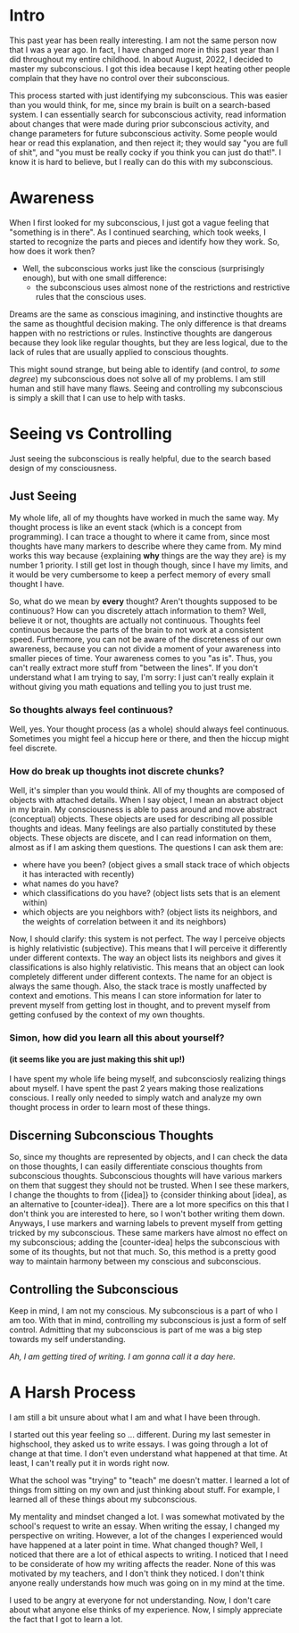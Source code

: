 
# Intro
This past year has been really interesting. I am not the same person now that I was a year ago. In fact, I have changed more in this past year than I did throughout my entire childhood. In about August, 2022, I decided to master my subconscious. I got this idea because I kept heating other people complain that they have no control over their subconscious.

This process started with just identifying my subconscious. This was easier than you would think, for me, since my brain is built on a search-based system. I can essentially search for subconscious activity, read information about changes that were made during prior subconscious activity, and change parameters for future subconscious activity. Some people would hear or read this explanation, and then reject it; they would say "you are full of shit", and "you must be really cocky if you think you can just do that!". I know it is hard to believe, but I really can do this with my subconscious.

# Awareness
When I first looked for my subconscious, I just got a vague feeling that "something is in there". As I continued searching, which took weeks, I started to recognize the parts and pieces and identify how they work. So, how does it work then?
* Well, the subconscious works just like the conscious (surprisingly enough), but with one small difference:
    * the subconscious uses almost none of the restrictions and restrictive rules that the conscious uses.

Dreams are the same as conscious imagining, and instinctive thoughts are the same as thoughtful decision making. The only difference is that dreams happen with no restrictions or rules. Instinctive thoughts are dangerous because they look like regular thoughts, but they are less logical, due to the lack of rules that are usually applied to conscious thoughts.

This might sound strange, but being able to identify (and control, *to some degree*) my subconscious does not solve all of my problems. I am still human and still have many flaws. Seeing and controlling my subconscious is simply a skill that I can use to help with tasks.

# Seeing vs Controlling
Just seeing the subconscious is really helpful, due to the search based design of my consciousness.

## Just Seeing
My whole life, all of my thoughts have worked in much the same way. My thought process is like an event stack (which is a concept from programming). I can trace a thought to where it came from, since most thoughts have many markers to describe where they came from. My mind works this way because {explaining **why** things are the way they are} is my number 1 priority. I still get lost in though though, since I have my limits, and it would be very cumbersome to keep a perfect memory of every small thought I have.

So, what do we mean by **every** thought? Aren't thoughts supposed to be continuous? How can you discretely attach information to them? Well, believe it or not, thoughts are actually not continuous. Thoughts feel continuous because the parts of the brain to not work at a consistent speed. Furthermore, you can not be aware of the discreteness of our own awareness, because you can not divide a moment of your awareness into smaller pieces of time. Your awareness comes to you "as is". Thus, you can't really extract more stuff from "between the lines". If you don't understand what I am trying to say, I'm sorry: I just can't really explain it without giving you math equations and telling you to just trust me.

### So thoughts always feel continuous?
Well, yes. Your thought process (as a whole) should always feel continuous. Sometimes you might feel a hiccup here or there, and then the hiccup might feel discrete.

### How do break up thoughts inot discrete chunks?
Well, it's simpler than you would think. All of my thoughts are composed of objects with attached details. When I say object, I mean an abstract object in my brain. My consciousness is able to pass around and move abstract (conceptual) objects. These objects are used for describing all possible thoughts and ideas. Many feelings are also partially constituted by these objects. These objects are discete, and I can read information on them, almost as if I am asking them questions. The questions I can ask them are:
* where have you been? (object gives a small stack trace of which objects it has interacted with recently)
* what names do you have?
* which classifications do you have? (object lists sets that is an element within)
* which objects are you neighbors with? (object lists its neighbors, and the weights of correlation between it and its neighbors)

Now, I should clarify: this system is not perfect. The way I perceive objects is highly relativistic (subjective). This means that I will perceive it differently under different contexts. The way an object lists its neighbors and gives it classifications is also highly relativistic. This means that an object can look completely different under different contexts. The name for an object is always the same though. Also, the stack trace is mostly unaffected by context and emotions. This means I can store information for later to prevent myself from getting lost in thought, and to prevent myself from getting confused by the context of my own thoughts.

### Simon, how did you learn all this about yourself?
#### (it seems like you are just making this shit up!)
I have spent my whole life being myself, and subconsciosly realizing things about myself. I have spent the past 2 years making those realizations conscious. I really only needed to simply watch and analyze my own thought process in order to learn most of these things.

## Discerning Subconscious Thoughts
So, since my thoughts are represented by objects, and I can check the data on those thoughts, I can easily differentiate conscious thoughts from subconscious thoughts. Subconscious thoughts will have various markers on them that suggest they should not be trusted. When I see these markers, I change the thoughts to from {[idea]} to {consider thinking about [idea], as an alternative to [counter-idea]}. There are a lot more specifics on this that I don't think you are interested to here, so I won't bother writing them down. Anyways, I use markers and warning labels to prevent myself from getting tricked by my subconscious. These same markers have almost no effect on my subconscious; adding the [counter-idea] helps the subconscious with some of its thoughts, but not that much. So, this method is a pretty good way to maintain harmony between my conscious and subconscious.

## Controlling the Subconscious
Keep in mind, I am not my conscious. My subconscious is a part of who I am too. With that in mind, controlling my subconscious is just a form of self control. Admitting that my subconscious is part of me was a big step towards my self understanding.

*Ah, I am getting tired of writing. I am gonna call it a day here.*

# A Harsh Process
I am still a bit unsure about what I am and what I have been through.

I started out this year feeling so ... different. During my last semester in highschool, they asked us to write essays. I was going through a lot of change at that time. I don't even understand what happened at that time. At least, I can't really put it in words right now.

What the school was "trying" to "teach" me doesn't matter. I learned a lot of things from sitting on my own and just thinking about stuff. For example, I learned all of these things about my subconscious.

My mentality and mindset changed a lot. I was somewhat motivated by the school's request to write an essay. When writing the essay, I changed my perspective on writing. However, a lot of the changes I experienced would have happened at a later point in time. What changed though? Well, I noticed that there are a lot of ethical aspects to writing. I noticed that I need to be considerate of how my writing affects the reader. None of this was motivated by my teachers, and I don't think they noticed. I don't think anyone really understands how much was going on in my mind at the time.

I used to be angry at everyone for not understanding. Now, I don't care about what anyone else thinks of my experience. Now, I simply appreciate the fact that I got to learn a lot.




